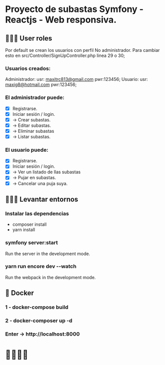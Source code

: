 # Proyecto de subastas Symfony - Reactjs - Web responsiva.

## 👨🏼‍💻 User roles

Por default se crean los usuarios con perfil No administrador.
Para cambiar esto en src/Controller/SignUpController.php linea 29 o 30;

### Usuarios creados:

Administrador: usr: maxitrc813@gmail.com pwr:123456;
Usuario: usr: maxig8@hotmail.com pwr:123456;

### El administrador puede:

-   [x] Registrarse.
-   [x] Iniciar sesión / login.
-   [x] -> Crear subastas.
-   [x] -> Editar subastas.
-   [x] -> Eliminar subastas
-   [x] -> Listar subastas.

### El usuario puede:

-   [x] Registrarse.
-   [x] Iniciar sesión / login.
-   [x] -> Ver un listado de llas subastas
-   [x] -> Pujar en subastas.
-   [x] -> Cancelar una puja suya.

## 👨🏼‍💻 Levantar entornos

### Instalar las dependencias

-   composer install
-   yarn install

### symfony server:start

Run the server in the development mode.

### yarn run encore dev --watch

Run the webpack in the development mode.

## 🐋 Docker

### 1 - docker-compose build

### 2 - docker-composer up -d

### Enter -> http://localhost:8000

# 💅🏻🍕💼
